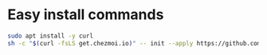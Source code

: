 # Easy install commands
```bash
sudo apt install -y curl
sh -c "$(curl -fsLS get.chezmoi.io)" -- init --apply https://github.com/jpmossman/dotfiles.git
```